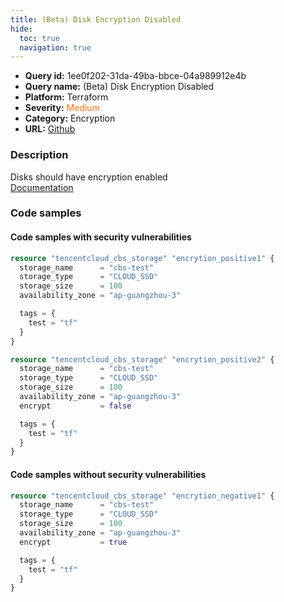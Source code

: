 ```yaml
---
title: (Beta) Disk Encryption Disabled
hide:
  toc: true
  navigation: true
---
```


<style>
  .highlight .hll {
    background-color: #ff171742;
  }
  .md-content {
    max-width: 1100px;
    margin: 0 auto;
  }
</style>

-   **Query id:** 1ee0f202-31da-49ba-bbce-04a989912e4b
-   **Query name:** (Beta) Disk Encryption Disabled
-   **Platform:** Terraform
-   **Severity:** <span style="color:#ff7213">Medium</span>
-   **Category:** Encryption
-   **URL:** [Github](https://github.com/Checkmarx/kics/tree/master/assets/queries/terraform/tencentcloud/disk_encryption_disabled)

### Description
Disks should have encryption enabled<br>
[Documentation](https://registry.terraform.io/providers/tencentcloudstack/tencentcloud/latest/docs/resources/cbs_storage#encrypt)

### Code samples
#### Code samples with security vulnerabilities
```tf title="Positive test num. 1 - tf file" hl_lines="1"
resource "tencentcloud_cbs_storage" "encrytion_positive1" {
  storage_name      = "cbs-test"
  storage_type      = "CLOUD_SSD"
  storage_size      = 100
  availability_zone = "ap-guangzhou-3"

  tags = {
    test = "tf"
  }
}

```
```tf title="Positive test num. 2 - tf file" hl_lines="6"
resource "tencentcloud_cbs_storage" "encrytion_positive2" {
  storage_name      = "cbs-test"
  storage_type      = "CLOUD_SSD"
  storage_size      = 100
  availability_zone = "ap-guangzhou-3"
  encrypt           = false

  tags = {
    test = "tf"
  }
}

```


#### Code samples without security vulnerabilities
```tf title="Negative test num. 1 - tf file"
resource "tencentcloud_cbs_storage" "encrytion_negative1" {
  storage_name      = "cbs-test"
  storage_type      = "CLOUD_SSD"
  storage_size      = 100
  availability_zone = "ap-guangzhou-3"
  encrypt           = true

  tags = {
    test = "tf"
  }
}

```
